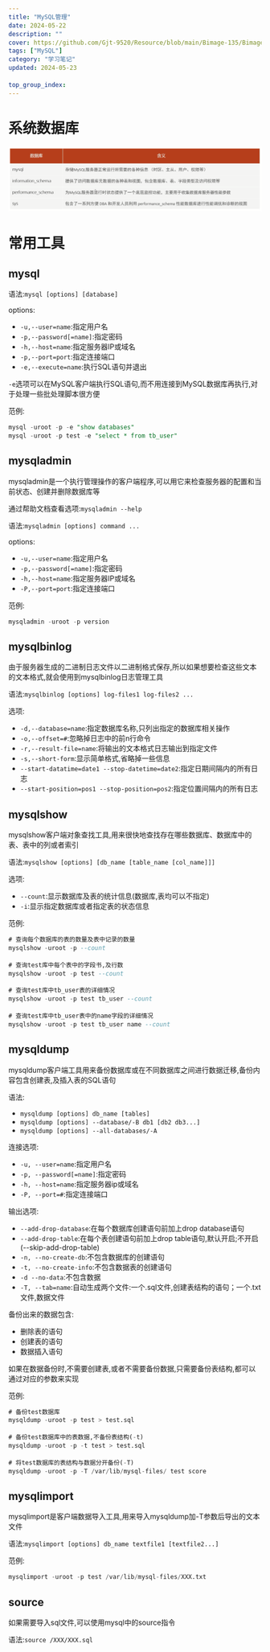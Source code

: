 ```yaml
---
title: "MySQL管理"
date: 2024-05-22
description: ""
cover: https://github.com/Gjt-9520/Resource/blob/main/Bimage-135/Bimage24.jpg?raw=true
tags: ["MySQL"]
category: "学习笔记"
updated: 2024-05-23
 
top_group_index: 
---
```


# 系统数据库

![MySQL数据库自带的4个数据库](../images/MySQL数据库自带的4个数据库.png)

# 常用工具

## mysql

语法:`mysql [options] [database]`

options:
- `-u,--user=name`:指定用户名
- `-p,--password[=name]`:指定密码
- `-h,--host=name`:指定服务器IP或域名
- `-p,--port=port`:指定连接端口
- `-e,--execute=name`:执行SQL语句并退出

`-e`选项可以在MySQL客户端执行SQL语句,而不用连接到MySQL数据库再执行,对于处理一些批处理脚本很方便

范例:

```sql
mysql -uroot -p -e "show databases"
mysql -uroot -p test -e "select * from tb_user"
```

## mysqladmin

mysqladmin是一个执行管理操作的客户端程序,可以用它来检查服务器的配置和当前状态、创建并删除数据库等

通过帮助文档查看选项:`mysqladmin --help`

语法:`mysqladmin [options] command ...`

options:
- `-u,--user=name`:指定用户名
- `-p,--password[=name]`:指定密码
- `-h,--host=name`:指定服务器IP或域名
- `-P,--port=port`:指定连接端口

范例:

```sql
mysqladmin -uroot -p version
```

## mysqlbinlog

由于服务器生成的二进制日志文件以二进制格式保存,所以如果想要检查这些文本的文本格式,就会使用到mysqlbinlog日志管理工具

语法:`mysqlbinlog [options] log-files1 log-files2 ...`

选项:
- `-d,--database=name`:指定数据库名称,只列出指定的数据库相关操作
- `-o,--offset=#`:忽略掉日志中的前n行命令
- `-r,--result-file=name`:将输出的文本格式日志输出到指定文件
- `-s,--short-form`:显示简单格式,省略掉一些信息
- `--start-datatime=date1 --stop-datetime=date2`:指定日期间隔内的所有日志
- `--start-position=pos1 --stop-position=pos2`:指定位置间隔内的所有日志

## mysqlshow

mysqlshow客户端对象查找工具,用来很快地查找存在哪些数据库、数据库中的表、表中的列或者索引

语法:`mysqlshow [options] [db_name [table_name [col_name]]]`

选项:
- `--count`:显示数据库及表的统计信息(数据库,表均可以不指定)
- `-i`:显示指定数据库或者指定表的状态信息

范例:

```sql
# 查询每个数据库的表的数量及表中记录的数量
mysqlshow -uroot -p --count

# 查询test库中每个表中的字段书,及行数
mysqlshow -uroot -p test --count

# 查询test库中tb_user表的详细情况
mysqlshow -uroot -p test tb_user --count

# 查询test库中tb_user表中的name字段的详细情况
mysqlshow -uroot -p test tb_user name --count
```

## mysqldump

mysqldump客户端工具用来备份数据库或在不同数据库之间进行数据迁移,备份内容包含创建表,及插入表的SQL语句

语法:
- `mysqldump [options] db_name [tables]`
- `mysqldump [options] --database/-B db1 [db2 db3...]`
- `mysqldump [options] --all-databases/-A`

连接选项:
- `-u, --user=name`:指定用户名
- `-p, --password[=name]`:指定密码
- `-h, --host=name`:指定服务器ip或域名
- `-P, --port=#`:指定连接端口

输出选项:
- `--add-drop-database`:在每个数据库创建语句前加上drop database语句
- `--add-drop-table`:在每个表创建语句前加上drop table语句,默认开启;不开启 (--skip-add-drop-table)
- `-n, --no-create-db`:不包含数据库的创建语句
- `-t, --no-create-info`:不包含数据表的创建语句
- `-d --no-data`:不包含数据
- `-T, --tab=name`:自动生成两个文件:一个.sql文件,创建表结构的语句；一个.txt文件,数据文件

备份出来的数据包含:
- 删除表的语句
- 创建表的语句
- 数据插入语句

如果在数据备份时,不需要创建表,或者不需要备份数据,只需要备份表结构,都可以通过对应的参数来实现

范例:

```sql
# 备份test数据库
mysqldump -uroot -p test > test.sql

# 备份test数据库中的表数据,不备份表结构(-t)
mysqldump -uroot -p -t test > test.sql

# 将test数据库的表结构与数据分开备份(-T)
mysqldump -uroot -p -T /var/lib/mysql-files/ test score
```

## mysqlimport

mysqlimport是客户端数据导入工具,用来导入mysqldump加-T参数后导出的文本文件

语法:`mysqlimport [options] db_name textfile1 [textfile2...]`

范例:

```sql
mysqlimport -uroot -p test /var/lib/mysql-files/XXX.txt
```

## source

如果需要导入sql文件,可以使用mysql中的source指令

语法:`source /XXX/XXX.sql`